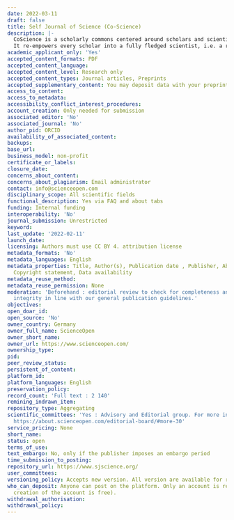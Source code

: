 ```yaml
---
date: 2022-03-11
draft: false
title: Self Journal of Science (Co-Science)
description: |-
  CoScience is a scholarly commons centered around scholars and scientific debate. It recreates scientific communication as a virtuous, open, community-driven process.
  It re-empowers every scholar into a fully fledged scientist, i.e. a researcher, reviewer and academic leader.
academic_applicant_only: 'Yes'
accepted_content_formats: PDF
accepted_content_language:
accepted_content_level: Research only
accepted_content_types: Journal articles, Preprints
accepted_supplementary_content: You may deposit data with your preprint
access_to_content:
access_to_metadata:
accessibility_conflict_interest_procedures:
account_creation: Only needed for submission
associated_editor: 'No'
associated_journal: 'No'
author_pid: ORCID
availability_of_associated_content:
backups:
base_url:
business_model: non-profit
certificate_or_labels:
closure_date:
concerns_about_content:
concerns_about_plagiarism: Email administrator
contact: info@scienceopen.com
disciplinary_scope: All scientific fields
functional_description: Yes via FAQ and about tabs
funding: Internal funding
interoperability: 'No'
journal_submission: Unrestricted
keyword:
last_update: '2022-02-11'
launch_date:
licensing: Authors must use CC BY 4. attribution license
metadata_formats: 'No'
metadata_languages: English
metadata_properties: Title, Author(s), Publication date , Publisher, Abstract, Identifier,
  Copyright statement, Data availability
metadata_reuse_method:
metadata_reuse_permission: None
moderation: 'Beforehand : editorial review to check for completeness and basic scholarly
  integrity in line with our general publication guidelines.'
objectives:
open_doar_id:
open_source: 'No'
owner_country: Germany
owner_full_name: ScienceOpen
owner_short_name:
owner_url: https://www.scienceopen.com/
ownership_type:
pid:
peer_review_status:
persistent_of_content:
platform_id:
platform_languages: English
preservation_policy:
record_count: 'Full text : 2 140'
remining_indrawn_item:
repository_type: Aggregating
scientific_committees: 'Yes : Advisory and Editorial group. For more information :
  https://about.scienceopen.com/editorial-board/#more-30'
service_pricing: None
short_name:
status: open
terms_of_use:
text_embargo: No, only if the publisher imposes an embargo period
time_submission_to_posting:
repository_url: https://www.sjscience.org/
user_committees:
versioning_policy: Accepts new version. All version are available for readers.
who_can_deposit: Anyone can post on the platform. Only an account is required ( The
  creation of the account is free).
withdrawal_authorisation:
withdrawal_policy:
---
```



